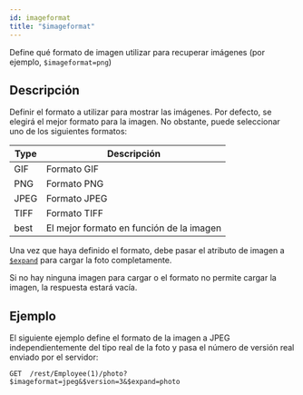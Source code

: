 ```yaml
---
id: imageformat
title: "$imageformat"
---
```


Define qué formato de imagen utilizar para recuperar imágenes (por ejemplo, `$imageformat=png`)

## Descripción

Definir el formato a utilizar para mostrar las imágenes. Por defecto, se elegirá el mejor formato para la imagen. No obstante, puede seleccionar uno de los siguientes formatos:

| Type | Descripción                              |
| ---- | ---------------------------------------- |
| GIF  | Formato GIF                              |
| PNG  | Formato PNG                              |
| JPEG | Formato JPEG                             |
| TIFF | Formato TIFF                             |
| best | El mejor formato en función de la imagen |

Una vez que haya definido el formato, debe pasar el atributo de imagen a [`$expand`]($expand.md) para cargar la foto completamente.

Si no hay ninguna imagen para cargar o el formato no permite cargar la imagen, la respuesta estará vacía.

## Ejemplo

El siguiente ejemplo define el formato de la imagen a JPEG independientemente del tipo real de la foto y pasa el número de versión real enviado por el servidor:

`GET  /rest/Employee(1)/photo?$imageformat=jpeg&$version=3&$expand=photo`

